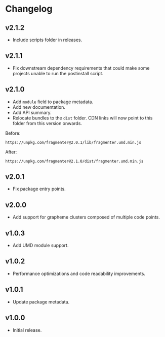 # Changelog

## v2.1.2

* Include scripts folder in releases.

## v2.1.1

* Fix downstream dependency requirements that could make some projects unable to
  run the postinstall script.

## v2.1.0

* Add `module` field to package metadata.
* Add new documentation.
* Add API summary.
* Relocate bundles to the `dist` folder. CDN links will now point to this folder
  from this version onwards.

Before:

```text
https://unpkg.com/fragmenter@2.0.1/lib/fragmenter.umd.min.js
```

After:

```text
https://unpkg.com/fragmenter@2.1.0/dist/fragmenter.umd.min.js
```

## v2.0.1

* Fix package entry points.

## v2.0.0

* Add support for grapheme clusters composed of multiple code points.

## v1.0.3

* Add UMD module support.

## v1.0.2

* Performance optimizations and code readability improvements.

## v1.0.1

* Update package metadata.

## v1.0.0

* Initial release.
